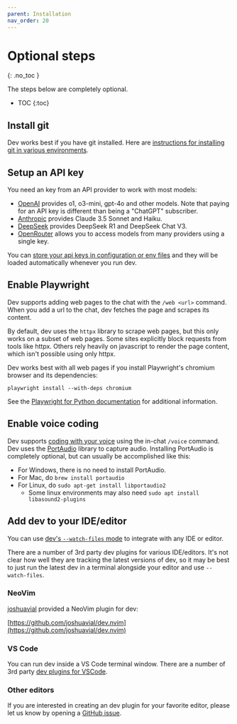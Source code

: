 ```yaml
---
parent: Installation
nav_order: 20
---
```


# Optional steps
{: .no_toc }

The steps below are completely optional.

- TOC
{:toc}

## Install git

Dev works best if you have git installed.
Here are
[instructions for installing git in various environments](https://github.com/git-guides/install-git).

## Setup an API key

You need an key from an API provider to work with most models:

- [OpenAI](https://help.openai.com/en/articles/4936850-where-do-i-find-my-secret-api-key) provides o1, o3-mini, gpt-4o and other models. Note that paying for an API key is different than being a "ChatGPT" subscriber.
- [Anthropic](https://docs.anthropic.com/claude/reference/getting-started-with-the-api) provides Claude 3.5 Sonnet and Haiku.
- [DeepSeek](https://platform.deepseek.com/api_keys) provides DeepSeek R1 and DeepSeek Chat V3.
- [OpenRouter](https://openrouter.ai/keys) allows you to access models from many providers using a single key.

You can [store your api keys in configuration or env files](/docs/config/api-keys.html)
and they will be loaded automatically whenever you run dev.

## Enable Playwright 

Dev supports adding web pages to the chat with the `/web <url>` command.
When you add a url to the chat, dev fetches the page and scrapes its
content.

By default, dev uses the `httpx` library to scrape web pages, but this only
works on a subset of web pages.
Some sites explicitly block requests from tools like httpx.
Others rely heavily on javascript to render the page content,
which isn't possible using only httpx.

Dev works best with all web pages if you install
Playwright's chromium browser and its dependencies:

```
playwright install --with-deps chromium
```

See the
[Playwright for Python documentation](https://playwright.dev/python/docs/browsers#install-system-dependencies)
for additional information.


## Enable voice coding 

Dev supports 
[coding with your voice](https://dev.chat/docs/usage/voice.html)
using the in-chat `/voice` command.
Dev uses the [PortAudio](http://www.portaudio.com) library to
capture audio.
Installing PortAudio is completely optional, but can usually be accomplished like this:

- For Windows, there is no need to install PortAudio.
- For Mac, do `brew install portaudio`
- For Linux, do `sudo apt-get install libportaudio2`
  - Some linux environments may also need `sudo apt install libasound2-plugins`

## Add dev to your IDE/editor

You can use 
[dev's `--watch-files` mode](https://dev.chat/docs/usage/watch.html)
to integrate with any IDE or editor.

There are a number of 3rd party dev plugins for various IDE/editors.
It's not clear how well they are tracking the latest
versions of dev,
so it may be best to just run the latest
dev in a terminal alongside your editor and use `--watch-files`.

### NeoVim

[joshuavial](https://github.com/joshuavial) provided a NeoVim plugin for dev:

[https://github.com/joshuavial/dev.nvim](https://github.com/joshuavial/dev.nvim)

### VS Code

You can run dev inside a VS Code terminal window.
There are a number of 3rd party 
[dev plugins for VSCode](https://marketplace.visualstudio.com/search?term=dev%20-kodu&target=VSCode&category=All%20categories&sortBy=Relevance).

### Other editors

If you are interested in creating an dev plugin for your favorite editor,
please let us know by opening a
[GitHub issue](https://github.com/Dev-AI/dev/issues).


